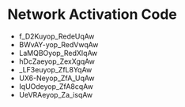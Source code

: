 # Network Activation Code
* f_D2Kuyop_RedeUqAw
* BWvAY-yop_RedVwqAw
* LaMQBOyop_RedXIqAw
* hDcZaeyop_ZexXgqAw
* _LF3euyop_ZfL8YqAw
* UX6-Neyop_ZfA_UqAw
* IqUOdeyop_ZfA8cqAw
* UeVRAeyop_Za_isqAw